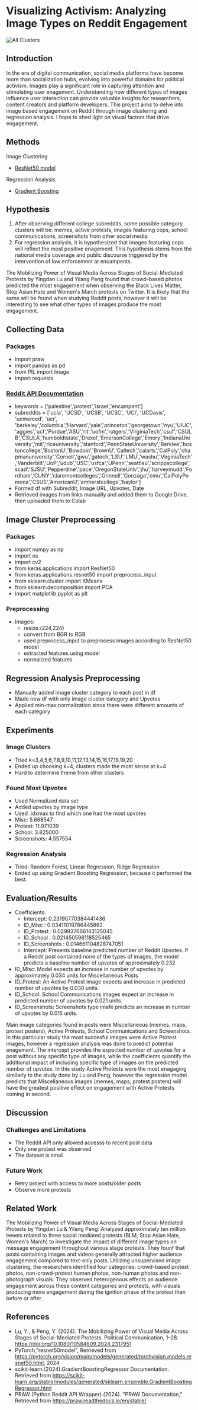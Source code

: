 # Visualizing Activism: Analyzing Image Types on Reddit Engagement
![All Clusters](https://github.com/lariosmel13/poli17proj/blob/54e0c8a6e852dbf6e07c2a5ee7de77bdd5ff0aa8/clusters/clusters.png)
## Introduction
In the era of digital communication, social media platforms have become more than socialization hubs, evolving into powerful domains for political activism. Images play a significant role in capturing attention and stimulating user enagement. Understanding how different types of images influence user interaction can provide valuable insights for researchers, content creators and platform developers. This project aims to delve into image based engagement on Reddit through image clustering and regression analysis. I hope to shed light on visual factors that drive engagement.

## Methods
Image Clustering
* [ResNet50 model](https://pytorch.org/vision/main/models/generated/torchvision.models.resnet50.html)

Regression Analysis
* [Gradient Boosting](https://scikit-learn.org/stable/modules/generated/sklearn.ensemble.GradientBoostingRegressor.html)

## Hypothesis
1. After observing different college subreddits, some possible category clusters will be: memes, active protests, images featuring cops, school communications, screenshots from other social media.
2. For regression analysis, it is hypothesized that images featuring cops will reflect the most positive enagement. This hypothesis stems from the national media coverage and public discourse triggered by the intervention of law enforcement at encampents.

The Mobilizing Power of Visual Media Across Stages of Social-Mediated Protests by Yingdan Lu and Yilang Peng found that crowd-based photos predicted the most engagement when observing the Black Lives Matter, Stop Asian Hate and Women's March protests on Twitter. It is likely that the same will be found when studying Reddit posts, however it will be interesting to see what other types of images produce the most engagement.

## Collecting Data
### Packages
* import praw
* import pandas as pd
* from PIL import Image
* import requests
### [Reddit API Documentation](https://www.reddit.com/dev/api/)
* keywords = ['palestine','protest','israel','encampent']
* subreddits = ['ucla', 'UCSD', 'UCSB', 'UCSC', 'UCI', 'UCDavis', 'ucmerced', 'ucr', 'berkeley','columbia','Harvard','yale','princeton','georgetown','nyu','UIUC','aggies','ucf','Purdue','ASU','rit','uofm','rutgers','VirginiaTech','csuf','CSULB','CSULA','humboldtstate','Drexel','EmersonCollege','Emory','IndianaUniversity','mit','riceuniversity','stanford','PennStateUniversity','Berklee','bostoncollege','BostonU','Bowdoin','BrownU','Caltech','calarts','CalPoly','chapmanuniversity','Cornell','gwu','gatech','LSU','LMU','washu','VirginiaTech','Vanderbilt','UoP','udub','USC','usfca','UPenn','seattleu','scrippscollege','scad','SJSU','Pepperdine','pace','OregonStateUniv','jhu','harveymudd','Fordham','CUNY','claremontcolleges','Grinnell','Gonzaga','cmu','CalPolyPomona','CSUS','AmericanU','amherstcollege','baylor']
* Formed df with Subreddit, Image URL, Upvotes, Date
* Retrieved images from links manually and added them to Google Drive, then uploaded them to Colab

## Image Cluster Preprocessing
### Packages
* import numpy as np
* import os
* import cv2
* from keras.applications import ResNet50
* from keras.applications.resnet50 import preprocess_input
* from sklearn.cluster import KMeans
* from sklearn.decomposition import PCA
* import matplotlib.pyplot as plt
### Preprocessing
* Images:
  * resize:(224,224)
  * convert from BGR to RGB
  *  used preprocess_input to preprocess images according to ResNet50 model
  *  extracted features using model
  *  normalized features

## Regression Analysis Preprocessing
* Manually added image cluster category to each post in df
* Made new df with only image cluster category and Upvotes
* Applied min-max normalization since there were different amounts of each category


## Experiments
### Image Clusters
* Tried k=3,4,5,6,7,8,9,10,11,12,13,14,15,16,17,18,19,20
* Ended up choosing k=4, clusters made the most sense at k=4
* Hard to determine theme from other clusters
### Found Most Upvotes
* Used Normalized data set:
 * Added upvotes by image type
 * Used .idxmax to find which one had the most upvotes
  * Misc: 5.668547
  * Protest: 11.971039
  * School: 3.825000
  * Screenshots: 4.557554
### Regression Analysis
* Tried: Random Forest, Linear Regression, Ridge Regression
* Ended up using Gradient Boosting Regression, because it performed the best.

## Evaluation/Results
* Coefficients:
   * Intercept: 0.23190770384441436
   * ID_Misc : 0.03411019786445862
   * ID_Protest : 0.029837666143125045
   * ID_School : 0.021450598118525465
   * ID_Screenshots : 0.014661104828747051
   * Intercept: Presents baseline predicted number of Reddit Upvotes. If a Reddit post contained none of the types of images, the model predicts a baseline number of upvotes of approximately 0.232
* ID_Misc: Model expects an increase in number of upvotes by approximately 0.034 units for Miscellaneous Posts
* ID_Protest: An Active Protest image expects and increase in predicted number of upvotes by 0.030 units.
* ID_School: School Communications images expect an increase in predicted number of upvotes by 0.021 units.
* ID_Screenshots: Screenshots type imafe predicts an increase in number of upvotes by 0.015 units.

Main image categories found in posts were Miscellaneous (memes, maps, protest posters), Active Protests, School Communications and Screenshots. In this particular study the most succesful images were Active Protest images, however a regression analysis was done to predict potential enagement. The intercept provides the expected number of upvotes for a post without any specific type of images, while the coefficients quantify the additional impact of including specific type of images on the predicted number of upvotes. In this study Active Protests were the most enagaging similarly to the study done by Lu and Peng, however the regression model predicts that Miscellaneous images (memes, maps, protest posters) will have the greatest positive effect on engagement with Active Protests coming in second.
  


## Discussion

### Challenges and Limitations
* The Reddit API only allowed accesss to recent post data
* Only one protest was observed
* The dataset is small
### Future Work
* Retry project with access to more posts/older posts
* Observe more protests

## Related Work
The Mobilizing Power of Visual Media Across Stages of Social-Mediated Protests by Yingdan Lu & Yilang Peng: Analyzed approximately ten million tweets related to three social mediated protests (BLM, Stop Asian Hate, Women's March) to investigate the impact of different image types on message engagement throughout various stage protests. They founf that posts containing images and videos generally attracted higher audience engagement compared to text-only posts. Utilizing unsupervised image clustering, the researchers identified four categories: crowd-based protest photos, non-crowd-protest human photos, non-human photos and non-photograph visuals. They observed heterogenous effects on audience engagement across these content categories and protests, with visuals producing more engagement during the ignition phase of the protest than before or after.

## References
* Lu, Y., & Peng, Y. (2024). The Mobilizing Power of Visual Media Across Stages of Social-Mediated Protests. Political Communication, 1–28. https://doi.org/10.1080/10584609.2024.2317951
* PyTorch,"resnet50model", Retrieved from https://pytorch.org/vision/main/models/generated/torchvision.models.resnet50.html, 2024
* scikit-learn.(2024).GradientBoostingRegressor Documentation. Retrieved from https://scikit-learn.org/stable/modules/generated/sklearn.ensemble.GradientBoostingRegressor.html
* PRAW (Python Reddit API Wrapper).(2024). "PRAW Documentation," Retrieved from https://praw.readthedocs.io/en/stable/


